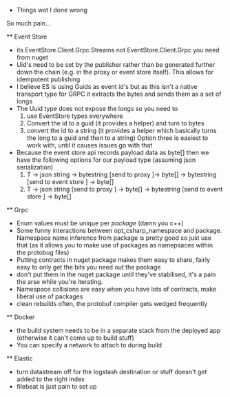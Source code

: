 * Things wot I done wrong

So much pain...

** Event Store
- its EventStore.Client.Grpc.Streams not EventStore.Client.Grpc you need from nuget
- Uid's need to be set by the publisher rather than be generated further down the chain (e.g. in the proxy or event store itself). This allows for idempotent publishing
- I believe ES is using Guids as event id's but as this isn't a native transport type for GRPC it extracts the bytes and sends them as a set of longs
- The Uuid type does not expose the longs so you need to
	1. use EventStore types everywhere
	2. Convert the id to a guid (it provides a helper) and turn to bytes
	3. convert the id to a string (it provides a helper which basically turns the long to a guid and then to a string)
  Option three is easiest to work with, until it causes issues go with that
- Because the event store api records payload data as byte[] then we have the following options for our payload type (assuming json serialization)
	1. T -> json string -> bytestring [send to proxy ]-> byte[] -> bytestring [send to event store ] -> byte[]
	2. T -> json string [send to proxy ] -> byte[] -> bytestring [send to event store ] -> byte[]

** Grpc
- Enum values must be unique per *package* (damn you c++)
- Some funny interactions between opt_csharp_namespace and package. Namespace name inference from package is pretty good so just use that (as it allows you to make use of packages as namepsaces within the protobug files)
- Putting contracts in nuget package makes them easy to share, fairly easy to only get the bits you need out the package
- don't put them in the nuget package until they've stabilised, it's a pain the arse while you're iterating.
- Namespace collisions are easy when you have lots of contracts, make liberal use of packages
- clean rebuilds often, the protobuf compiler gets wedged frequently

** Docker
- the build system needs to be in a separate stack from the deployed app (otherwise it can't come up to build stuff)
- You can specify a network to attach to during build

** Elastic
- turn datastream off for the logstash destination or stuff doesn't get added to the right index
- filebeat is just pain to set up
